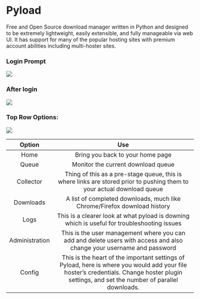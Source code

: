 # Pyload

Free and Open Source download manager written in Python and designed to be extremely lightweight, easily extensible, and fully manageable via web UI. It has support for many of the popular hosting sites with premium account abilities including multi-hoster sites.

### Login Prompt

![]( <https://i.imgur.com/EoTn0Ap.png>)

### After login

![]( <https://i.imgur.com/U79elGQ.png>)

### Top Row Options:

![]( <https://i.imgur.com/2meArTN.png>)



| Option         | Use                                                                                                                                                                                         |
|:----------------:|:---------------------------------------------------------------------------------------------------------------------------------------------------------------------------------------------:|
| Home           | Bring you back to your home page                                                                                                                                                            |
| Queue          | Monitor the current download queue                                                                                                                                                          |
| Collector      | Thing of this as a pre-stage queue, this is where links are stored prior to pushing them to your actual download queue                                                                      |
| Downloads      | A list of completed downloads, much like Chrome/Firefox download history                                                                                                                    |
| Logs           | This is a clearer look at what pyload is downing which is useful for troubleshooting issues                                                                                                 |
| Administration | This is the user management where you can add and delete users with access and also change your username and password                                                                       |
| Config         | This is the heart of the important settings of Pyload, here is where you would add your file hoster’s credentials. Change hoster plugin settings, and set the number of parallel downloads. |

